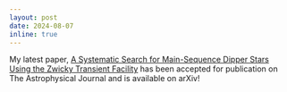 ```yaml
---
layout: post
date: 2024-08-07
inline: true
---
```


My latest paper, [A Systematic Search for Main-Sequence Dipper Stars Using the Zwicky Transient Facility](https://arxiv.org/abs/2508.03964) has been accepted for publication on The Astrophysical Journal and is available on arXiv! 

